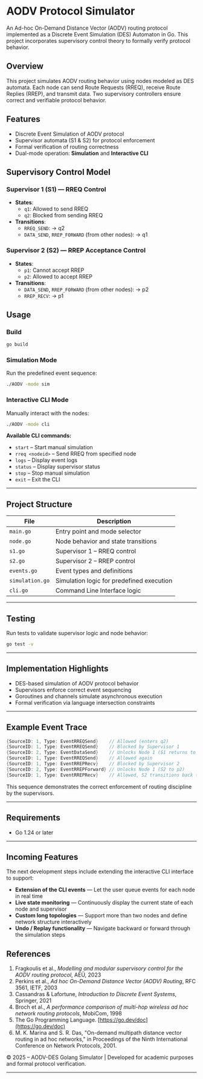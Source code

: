 # AODV Protocol Simulator

An Ad-hoc On-Demand Distance Vector (AODV) routing protocol implemented as a Discrete Event Simulation (DES) Automaton in Go. This project incorporates supervisory control theory to formally verify protocol behavior.

## Overview

This project simulates AODV routing behavior using nodes modeled as DES automata. Each node can send Route Requests (RREQ), receive Route Replies (RREP), and transmit data. Two supervisory controllers ensure correct and verifiable protocol behavior.

## Features

- Discrete Event Simulation of AODV protocol  
- Supervisor automata (S1 & S2) for protocol enforcement  
- Formal verification of routing correctness  
- Dual-mode operation: **Simulation** and **Interactive CLI**

## Supervisory Control Model

### Supervisor 1 (S1) — RREQ Control
- **States**:
  - `q1`: Allowed to send RREQ
  - `q2`: Blocked from sending RREQ
- **Transitions**:
  - `RREQ_SEND`: → q2
  - `DATA_SEND`, `RREP_FORWARD` (from other nodes): → q1

### Supervisor 2 (S2) — RREP Acceptance Control
- **States**:
  - `p1`: Cannot accept RREP
  - `p2`: Allowed to accept RREP
- **Transitions**:
  - `DATA_SEND`, `RREP_FORWARD` (from other nodes): → p2
  - `RREP_RECV`: → p1

## Usage

### Build

```bash
go build
```

### Simulation Mode

Run the predefined event sequence:

```bash
./AODV -mode sim
```

### Interactive CLI Mode

Manually interact with the nodes:

```bash
./AODV -mode cli
```

**Available CLI commands:**

- `start` – Start manual simulation  
- `rreq <nodeid>` – Send RREQ from specified node  
- `logs` – Display event logs  
- `status` – Display supervisor status  
- `stop` – Stop manual simulation  
- `exit` – Exit the CLI  

---

## Project Structure

| File              | Description                                 |
|-------------------|---------------------------------------------|
| `main.go`         | Entry point and mode selector                |
| `node.go`         | Node behavior and state transitions          |
| `s1.go`           | Supervisor 1 – RREQ control                  |
| `s2.go`           | Supervisor 2 – RREP control                  |
| `events.go`       | Event types and definitions                  |
| `simulation.go`   | Simulation logic for predefined execution    |
| `cli.go`          | Command Line Interface logic                 |

---

## Testing

Run tests to validate supervisor logic and node behavior:

```bash
go test -v
```

---

## Implementation Highlights

- DES-based simulation of AODV protocol behavior  
- Supervisors enforce correct event sequencing  
- Goroutines and channels simulate asynchronous execution  
- Formal verification via language intersection constraints  

---

## Example Event Trace

```go
{SourceID: 1, Type: EventRREQSend}    // Allowed (enters q2)
{SourceID: 1, Type: EventRREQSend}    // Blocked by Supervisor 1
{SourceID: 2, Type: EventDataSend}    // Unlocks Node 1 (S1 returns to q1)
{SourceID: 1, Type: EventRREQSend}    // Allowed again
{SourceID: 1, Type: EventRREPRecv}    // Blocked by Supervisor 2
{SourceID: 2, Type: EventRREPForward} // Unlocks Node 1 (S2 to p2)
{SourceID: 1, Type: EventRREPRecv}    // Allowed, S2 transitions back to p1
```

This sequence demonstrates the correct enforcement of routing discipline by the supervisors.

---

## Requirements

- Go 1.24 or later

---

## Incoming Features

The next development steps include extending the interactive CLI interface to support:

- **Extension of the CLI events** — Let the user queue events for each node in real time  
- **Live state monitoring** — Continuously display the current state of each node and supervisor  
- **Custom long topologies** — Support more than two nodes and define network structure interactively  
- **Undo / Replay functionality** — Navigate backward or forward through the simulation steps


## References

1. Fragkoulis et al., *Modelling and modular supervisory control for the AODV routing protocol*, AEÜ, 2023  
2. Perkins et al., *Ad hoc On-Demand Distance Vector (AODV) Routing*, RFC 3561, IETF, 2003  
3. Cassandras & Lafortune, *Introduction to Discrete Event Systems*, Springer, 2021  
4. Broch et al., *A performance comparison of multi-hop wireless ad hoc network routing protocols*, MobiCom, 1998  
5. The Go Programming Language. [https://go.dev/doc](https://go.dev/doc)
6. M. K. Marina and S. R. Das, "On-demand multipath distance vector routing in ad hoc networks," in Proceedings of the Ninth International Conference on Network Protocols, 2001.


© 2025 – AODV-DES Golang Simulator | Developed for academic purposes and formal protocol verification.

---

